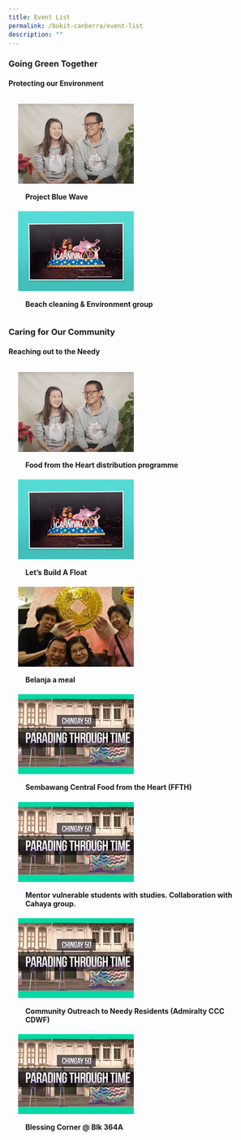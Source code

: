 ```yaml
---
title: Event List
permalink: /bukit-canberra/event-list
description: ""
---
```

### Going Green Together
#### Protecting our Environment
<ul style="display: grid; grid-template-columns: repeat(auto-fit, minmax(228px, 1fr)); gap: 1rem; margin: 2rem 2vw; padding: 0; list-style-type: none;">
        <li>
            <div style="position: relative; display: block; height: 100%;  overflow: hidden; text-decoration: none;">
                <a href="/bukit-canberra/Project-Blue-Wave" style="text-decoration:none;">
                    <img style="height:auto;width:228px;" src="/images/Events/Preview/01.jpg">
                    <div style="position: relative; display: flex; align-items: center; gap: 2em; padding: 1em 1em 0;">
                        <h3 style="font-size: 1em; margin: 0 0 .3em;">
                            Project Blue Wave
                        </h3>
                    </div>
                </a>
            </div>
        </li>
        <li>
            <div style="position: relative; display: block; height: 100%;  overflow: hidden; text-decoration: none;">
                <a href="/bukit-canberra/lets-build-a-float" style="text-decoration:none;">
                    <img style="height:auto;width:228px;" src="/images/Events/Preview/02.jpg">
                    <div style="position: relative; display: flex; align-items: center; gap: 2em; padding: 1em 1em 0;">
                        <h3 style="font-size: 1em; margin: 0 0 .3em;">
                            Beach cleaning & Environment group
                        </h3>
                    </div>
                </a>
            </div>
        </li>
    </ul>

### Caring for Our Community
#### Reaching out to the Needy		
<ul style="display: grid; grid-template-columns: repeat(auto-fit, minmax(228px, 1fr)); gap: 1rem; margin: 2rem 2vw; padding: 0; list-style-type: none;">
        <li>
            <div style="position: relative; display: block; height: 100%;  overflow: hidden; text-decoration: none;">
                <a href="/bukit-canberra/find-love-at-chingay" style="text-decoration:none;">
                    <img style="height:auto;width:228px;" src="/images/Events/Preview/01.jpg">
                    <div style="position: relative; display: flex; align-items: center; gap: 2em; padding: 1em 1em 0;">
                        <h3 style="font-size: 1em; margin: 0 0 .3em;">
                            Food from the Heart distribution programme
                        </h3>
                    </div>
                </a>
            </div>
        </li>
        <li>
            <div style="position: relative; display: block; height: 100%;  overflow: hidden; text-decoration: none;">
                <a href="/bukit-canberra/lets-build-a-float" style="text-decoration:none;">
                    <img style="height:auto;width:228px;" src="/images/Events/Preview/02.jpg">
                    <div style="position: relative; display: flex; align-items: center; gap: 2em; padding: 1em 1em 0;">
                        <h3 style="font-size: 1em; margin: 0 0 .3em;">
                            Let’s Build A Float
                        </h3>
                    </div>
                </a>
            </div>
        </li>
        <li>
            <div style="position: relative; display: block; height: 100%;  overflow: hidden; text-decoration: none;">
                <a href="/bukit-canberra/michael-koh-and-sharon-lee" style="text-decoration:none;">
                    <img style="height:auto;width:228px;" src="/images/Events/Preview/03.jpg">
                    <div style="position: relative; display: flex; align-items: center; gap: 2em; padding: 1em 1em 0;">
                        <h3 style="font-size: 1em; margin: 0 0 .3em;">
                            Belanja a meal 
                        </h3>
                    </div>
                </a>
            </div>
        </li>
        <li>
            <div style="position: relative; display: block; height: 100%;  overflow: hidden; text-decoration: none;">
                <a href="/bukit-canberra/chingay-50-parade-through-time" style="text-decoration:none;">
                    <img style="height:auto;width:228px;" src="/images/Events/Preview/04.jpg">
                    <div style="position: relative; display: flex; align-items: center; gap: 2em; padding: 1em 1em 0;">
                        <h3 style="font-size: 1em; margin: 0 0 .3em;">
                            Sembawang Central Food from the Heart (FFTH)
                        </h3>
                    </div>
                </a>
            </div>
        </li>
			<li>
            <div style="position: relative; display: block; height: 100%;  overflow: hidden; text-decoration: none;">
                <a href="/bukit-canberra/chingay-50-parade-through-time" style="text-decoration:none;">
                    <img style="height:auto;width:228px;" src="/images/Events/Preview/04.jpg">
                    <div style="position: relative; display: flex; align-items: center; gap: 2em; padding: 1em 1em 0;">
                        <h3 style="font-size: 1em; margin: 0 0 .3em;">
                            Mentor vulnerable students with studies. Collaboration with Cahaya group.
                        </h3>
                    </div>
                </a>
            </div>
        </li>
	<li>
            <div style="position: relative; display: block; height: 100%;  overflow: hidden; text-decoration: none;">
                <a href="/bukit-canberra/chingay-50-parade-through-time" style="text-decoration:none;">
                    <img style="height:auto;width:228px;" src="/images/Events/Preview/04.jpg">
                    <div style="position: relative; display: flex; align-items: center; gap: 2em; padding: 1em 1em 0;">
                        <h3 style="font-size: 1em; margin: 0 0 .3em;">
                            Community Outreach to Needy Residents (Admiralty CCC CDWF)
                        </h3>
                    </div>
                </a>
            </div>
        </li>
	<li>
            <div style="position: relative; display: block; height: 100%;  overflow: hidden; text-decoration: none;">
                <a href="/bukit-canberra/chingay-50-parade-through-time" style="text-decoration:none;">
                    <img style="height:auto;width:228px;" src="/images/Events/Preview/04.jpg">
                    <div style="position: relative; display: flex; align-items: center; gap: 2em; padding: 1em 1em 0;">
                        <h3 style="font-size: 1em; margin: 0 0 .3em;">
                            Blessing Corner @ Blk 364A
                        </h3>
                    </div>
                </a>
            </div>
        </li>
    </ul>